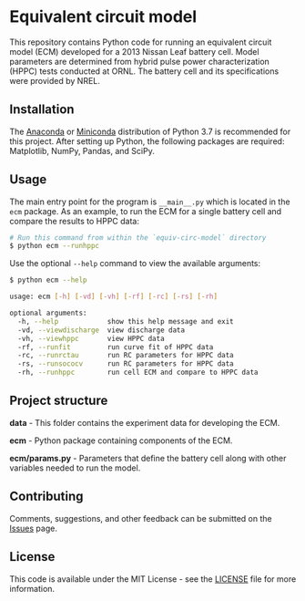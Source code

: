 # Equivalent circuit model

This repository contains Python code for running an equivalent circuit model (ECM) developed for a 2013 Nissan Leaf battery cell. Model parameters are determined from hybrid pulse power characterization (HPPC) tests conducted at ORNL. The battery cell and its specifications were provided by NREL.

## Installation

The [Anaconda][] or [Miniconda][] distribution of Python 3.7 is recommended for this project. After setting up Python, the following packages are required: Matplotlib, NumPy, Pandas, and SciPy.

## Usage

The main entry point for the program is `__main__.py` which is located in the `ecm` package. As an example, to run the ECM for a single battery cell and compare the results to HPPC data:

```bash
# Run this command from within the `equiv-circ-model` directory
$ python ecm --runhppc
```

Use the optional `--help` command to view the available arguments:

```bash
$ python ecm --help

usage: ecm [-h] [-vd] [-vh] [-rf] [-rc] [-rs] [-rh]

optional arguments:
  -h, --help            show this help message and exit
  -vd, --viewdischarge  view discharge data
  -vh, --viewhppc       view HPPC data
  -rf, --runfit         run curve fit of HPPC data
  -rc, --runrctau       run RC parameters for HPPC data
  -rs, --runsococv      run RC parameters for HPPC data
  -rh, --runhppc        run cell ECM and compare to HPPC data
```

## Project structure

**data** - This folder contains the experiment data for developing the ECM.

**ecm** - Python package containing components of the ECM.

**ecm/params.py** - Parameters that define the battery cell along with other variables needed to run the model.

## Contributing

Comments, suggestions, and other feedback can be submitted on the [Issues](https://github.com/batterysim/equiv-circ-model/issues) page.

## License

This code is available under the MIT License - see the [LICENSE](LICENSE) file for more information.

[anaconda]: https://www.anaconda.com
[miniconda]: https://conda.io/miniconda.html
